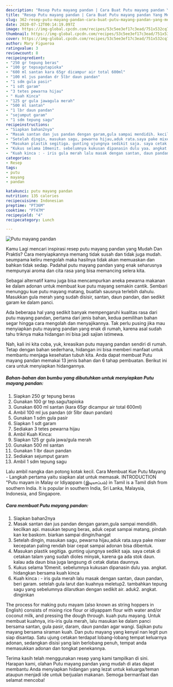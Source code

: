 ```yaml
---
description: "Resep Putu mayang pandan | Cara Buat Putu mayang pandan Yang Menggugah Selera"
title: "Resep Putu mayang pandan | Cara Buat Putu mayang pandan Yang Menggugah Selera"
slug: 362-resep-putu-mayang-pandan-cara-buat-putu-mayang-pandan-yang-menggugah-selera
date: 2020-07-12T00:14:19.097Z
image: https://img-global.cpcdn.com/recipes/53c5ee3ef17c3ead/751x532cq70/putu-mayang-pandan-foto-resep-utama.jpg
thumbnail: https://img-global.cpcdn.com/recipes/53c5ee3ef17c3ead/751x532cq70/putu-mayang-pandan-foto-resep-utama.jpg
cover: https://img-global.cpcdn.com/recipes/53c5ee3ef17c3ead/751x532cq70/putu-mayang-pandan-foto-resep-utama.jpg
author: Mary Figueroa
ratingvalue: 3
reviewcount: 8
recipeingredient:
- "250 gr tepung beras"
- "100 gr tepsagutapioka"
- "600 ml santan kara 65gr dicampur air total 600ml"
- "100 ml jus pandan dr 5lbr daun pandan"
- "1 sdm gula pasir"
- "1 sdt garam"
- "3 tetes pewarna hijau"
- " Kuah Kinca"
- "125 gr gula jawagula merah"
- "500 ml santan"
- "1 lbr daun pandan"
- "sejumput garam"
- "1 sdm tepung sagu"
recipeinstructions:
- "Siapkan bahan2nya"
- "Masak santan dan jus pandan dengan garam,gula sampai mendidih. kecilkan api. masukan tepung beras, aduk cepat sampai matang, pindah kan ke baskom. biarkan sampai dingin/hangat"
- "Setelah dingin, masukan sagu, pewarna hijau,aduk rata.saya pake mixer kecepatan paling rendah biar cepat sampai adonan bisa dibentuk."
- "Masukan plastik segitiga. gunting ujungnya sedikit saja. saya cetak di cetakan talam yang sudah dioles minyak, karena ga ada stok daun. kalau ada daun bisa juga langsung di cetak diatas daunnya."
- "Kukus selama 10menit. sebelumnya kukusan dipanasin dulu yaa. angkat. hidangkan bersama kuah kinca"
- "Kuah kinca : - iris gula merah lalu masak dengan santan, daun pandan, beri garam. setelah gula larut dan kuahnya meletup2. tambahkan tepung sagu yang sebelumnya dilarutkan dengan sedikit air. aduk2. angkat. dinginkan"
categories:
- Resep
tags:
- putu
- mayang
- pandan

katakunci: putu mayang pandan 
nutrition: 135 calories
recipecuisine: Indonesian
preptime: "PT36M"
cooktime: "PT47M"
recipeyield: "4"
recipecategory: Lunch

---
```



![Putu mayang pandan](https://img-global.cpcdn.com/recipes/53c5ee3ef17c3ead/751x532cq70/putu-mayang-pandan-foto-resep-utama.jpg)

Kamu Lagi mencari inspirasi resep putu mayang pandan yang Mudah Dan Praktis? Cara menyiapkannya memang tidak susah dan tidak juga mudah. seumpama keliru mengolah maka hasilnya tidak akan memuaskan dan bahkan tidak sedap. Padahal putu mayang pandan yang enak seharusnya mempunyai aroma dan cita rasa yang bisa memancing selera kita.

Sebagai alternatif kamu juga bisa mencampurkan aneka pewarna makanan ke dalam adonan untuk membuat kue putu mayang semakin cantik. Sembari menunggu kue putu mayang matang, buatlah sausnya terlebih dahulu. Masukkan gula merah yang sudah disisir, santan, daun pandan, dan sedikit garam ke dalam panci.

Ada beberapa hal yang sedikit banyak mempengaruhi kualitas rasa dari putu mayang pandan, pertama dari jenis bahan, kedua pemilihan bahan segar hingga cara mengolah dan menyajikannya. Tak perlu pusing jika mau menyiapkan putu mayang pandan yang enak di rumah, karena asal sudah tahu triknya maka hidangan ini bisa jadi sajian istimewa.


Nah, kali ini kita coba, yuk, kreasikan putu mayang pandan sendiri di rumah. Tetap dengan bahan sederhana, hidangan ini bisa memberi manfaat untuk membantu menjaga kesehatan tubuh kita. Anda dapat membuat Putu mayang pandan memakai 13 jenis bahan dan 6 tahap pembuatan. Berikut ini cara untuk menyiapkan hidangannya.

<!--inarticleads1-->

##### Bahan-bahan dan bumbu yang dibutuhkan untuk menyiapkan Putu mayang pandan:

1. Siapkan 250 gr tepung beras
1. Gunakan 100 gr tep.sagu/tapioka
1. Gunakan 600 ml santan (kara 65gr dicampur air total 600ml)
1. Ambil 100 ml jus pandan (dr 5lbr daun pandan)
1. Gunakan 1 sdm gula pasir
1. Siapkan 1 sdt garam
1. Sediakan 3 tetes pewarna hijau
1. Ambil  Kuah Kinca:
1. Siapkan 125 gr gula jawa/gula merah
1. Gunakan 500 ml santan
1. Gunakan 1 lbr daun pandan
1. Sediakan sejumput garam
1. Ambil 1 sdm tepung sagu


Lalu ambil nangka dan potong kotak kecil. Cara Membuat Kue Putu Mayang - Langkah pertama yaitu siapkan alat untuk memasak. INTRODUCTION &#34;Putu mayam in Malay or Idiyappam (இடியாப்ப‌ம்) in Tamil is a Tamil dish from southern India. It is popular in southern India, Sri Lanka, Malaysia, Indonesia, and Singapore. 

<!--inarticleads2-->

##### Cara membuat Putu mayang pandan:

1. Siapkan bahan2nya
1. Masak santan dan jus pandan dengan garam,gula sampai mendidih. kecilkan api. masukan tepung beras, aduk cepat sampai matang, pindah kan ke baskom. biarkan sampai dingin/hangat
1. Setelah dingin, masukan sagu, pewarna hijau,aduk rata.saya pake mixer kecepatan paling rendah biar cepat sampai adonan bisa dibentuk.
1. Masukan plastik segitiga. gunting ujungnya sedikit saja. saya cetak di cetakan talam yang sudah dioles minyak, karena ga ada stok daun. kalau ada daun bisa juga langsung di cetak diatas daunnya.
1. Kukus selama 10menit. sebelumnya kukusan dipanasin dulu yaa. angkat. hidangkan bersama kuah kinca
1. Kuah kinca : - iris gula merah lalu masak dengan santan, daun pandan, beri garam. setelah gula larut dan kuahnya meletup2. tambahkan tepung sagu yang sebelumnya dilarutkan dengan sedikit air. aduk2. angkat. dinginkan


The process for making putu mayam (also known as string hoppers in English) consists of mixing rice flour or idiyappam flour with water and/or coconut milk, and pressing the dough through. kuah putu mayang. Untuk membuat kuahnya, iris-iris gula merah, lalu masukan ke dalam panci bersama santan, gula pasir, daram, daun pandan agar wangi. Sajikan putu mayang bersama siraman kuah. Dan putu mayang yang kenyal nan legit pun siap disantap. Satu ujung cetakan terdapat lobang-lobang tempat keluarnya adonan, sedangkan disisi yang lain berlobang penuh, tempat anda memasukkan adonan dan tongkat penekannya. 

Terima kasih telah menggunakan resep yang kami tampilkan di sini. Harapan kami, olahan Putu mayang pandan yang mudah di atas dapat membantu Anda menyiapkan hidangan yang lezat untuk keluarga/teman ataupun menjadi ide untuk berjualan makanan. Semoga bermanfaat dan selamat mencoba!
